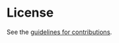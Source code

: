 # License

See the
[guidelines for contributions](https://github.com/martinthomson/http-replay/blob/master/CONTRIBUTING.md).
